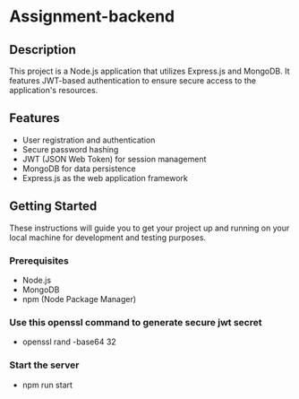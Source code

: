 # Assignment-backend

## Description

This project is a Node.js application that utilizes Express.js and MongoDB. It features JWT-based authentication to ensure secure access to the application's resources.

## Features

- User registration and authentication
- Secure password hashing
- JWT (JSON Web Token) for session management
- MongoDB for data persistence
- Express.js as the web application framework

## Getting Started

These instructions will guide you to get your project up and running on your local machine for development and testing purposes.

### Prerequisites

- Node.js
- MongoDB
- npm (Node Package Manager)

### Use this openssl command to generate secure jwt secret 

- openssl rand -base64 32

### Start the server

- npm run start

